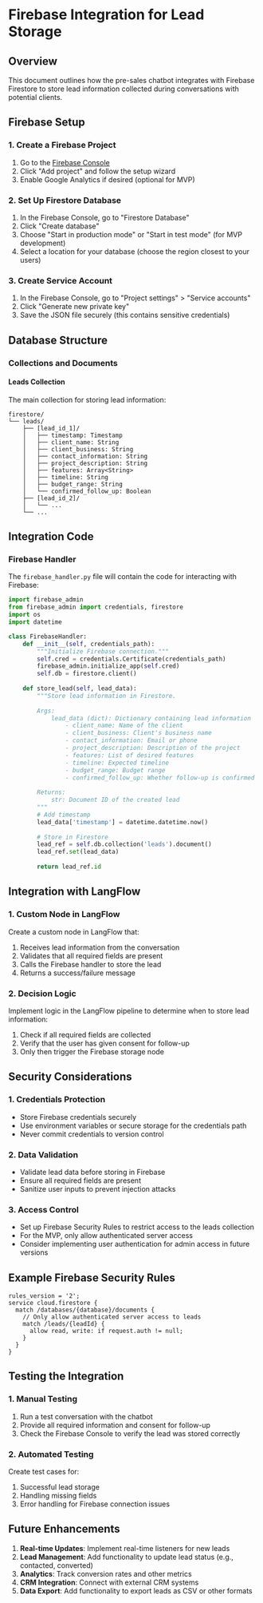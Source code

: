 # Firebase Integration for Lead Storage

## Overview
This document outlines how the pre-sales chatbot integrates with Firebase Firestore to store lead information collected during conversations with potential clients.

## Firebase Setup

### 1. Create a Firebase Project
1. Go to the [Firebase Console](https://console.firebase.google.com/)
2. Click "Add project" and follow the setup wizard
3. Enable Google Analytics if desired (optional for MVP)

### 2. Set Up Firestore Database
1. In the Firebase Console, go to "Firestore Database"
2. Click "Create database"
3. Choose "Start in production mode" or "Start in test mode" (for MVP development)
4. Select a location for your database (choose the region closest to your users)

### 3. Create Service Account
1. In the Firebase Console, go to "Project settings" > "Service accounts"
2. Click "Generate new private key"
3. Save the JSON file securely (this contains sensitive credentials)

## Database Structure

### Collections and Documents

#### Leads Collection
The main collection for storing lead information:

```
firestore/
└── leads/
    ├── [lead_id_1]/
    │   ├── timestamp: Timestamp
    │   ├── client_name: String
    │   ├── client_business: String
    │   ├── contact_information: String
    │   ├── project_description: String
    │   ├── features: Array<String>
    │   ├── timeline: String
    │   ├── budget_range: String
    │   └── confirmed_follow_up: Boolean
    ├── [lead_id_2]/
    │   └── ...
    └── ...
```

## Integration Code

### Firebase Handler

The `firebase_handler.py` file will contain the code for interacting with Firebase:

```python
import firebase_admin
from firebase_admin import credentials, firestore
import os
import datetime

class FirebaseHandler:
    def __init__(self, credentials_path):
        """Initialize Firebase connection."""
        self.cred = credentials.Certificate(credentials_path)
        firebase_admin.initialize_app(self.cred)
        self.db = firestore.client()
        
    def store_lead(self, lead_data):
        """Store lead information in Firestore.
        
        Args:
            lead_data (dict): Dictionary containing lead information
                - client_name: Name of the client
                - client_business: Client's business name
                - contact_information: Email or phone
                - project_description: Description of the project
                - features: List of desired features
                - timeline: Expected timeline
                - budget_range: Budget range
                - confirmed_follow_up: Whether follow-up is confirmed
                
        Returns:
            str: Document ID of the created lead
        """
        # Add timestamp
        lead_data['timestamp'] = datetime.datetime.now()
        
        # Store in Firestore
        lead_ref = self.db.collection('leads').document()
        lead_ref.set(lead_data)
        
        return lead_ref.id
```

## Integration with LangFlow

### 1. Custom Node in LangFlow
Create a custom node in LangFlow that:
1. Receives lead information from the conversation
2. Validates that all required fields are present
3. Calls the Firebase handler to store the lead
4. Returns a success/failure message

### 2. Decision Logic
Implement logic in the LangFlow pipeline to determine when to store lead information:
1. Check if all required fields are collected
2. Verify that the user has given consent for follow-up
3. Only then trigger the Firebase storage node

## Security Considerations

### 1. Credentials Protection
- Store Firebase credentials securely
- Use environment variables or secure storage for the credentials path
- Never commit credentials to version control

### 2. Data Validation
- Validate lead data before storing in Firebase
- Ensure all required fields are present
- Sanitize user inputs to prevent injection attacks

### 3. Access Control
- Set up Firebase Security Rules to restrict access to the leads collection
- For the MVP, only allow authenticated server access
- Consider implementing user authentication for admin access in future versions

## Example Firebase Security Rules

```
rules_version = '2';
service cloud.firestore {
  match /databases/{database}/documents {
    // Only allow authenticated server access to leads
    match /leads/{leadId} {
      allow read, write: if request.auth != null;
    }
  }
}
```

## Testing the Integration

### 1. Manual Testing
1. Run a test conversation with the chatbot
2. Provide all required information and consent for follow-up
3. Check the Firebase Console to verify the lead was stored correctly

### 2. Automated Testing
Create test cases for:
1. Successful lead storage
2. Handling missing fields
3. Error handling for Firebase connection issues

## Future Enhancements

1. **Real-time Updates**: Implement real-time listeners for new leads
2. **Lead Management**: Add functionality to update lead status (e.g., contacted, converted)
3. **Analytics**: Track conversion rates and other metrics
4. **CRM Integration**: Connect with external CRM systems
5. **Data Export**: Add functionality to export leads as CSV or other formats 
